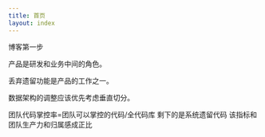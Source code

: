 ```yaml
---
title: 首页
layout: index
---
```

博客第一步


产品是研发和业务中间的角色。

丢弃遗留功能是产品的工作之一。

数据架构的调整应该优先考虑垂直切分。

团队代码掌控率=团队可以掌控的代码/全代码库 剩下的是系统遗留代码 该指标和团队生产力和归属感成正比

